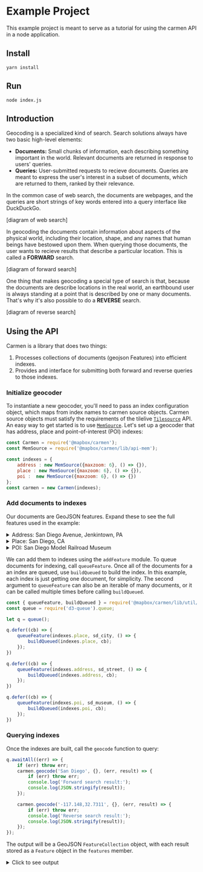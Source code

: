 # Example Project

This example project is meant to serve as a tutorial for using the carmen API in a node application.

## Install

```
yarn install
```

## Run

```
node index.js
```

## Introduction

Geocoding is a specialized kind of search. Search solutions always have two basic high-level elements:

- **Documents:** Small chunks of information, each describing something important in the world. Relevant documents are returned in response to users' queries.
- **Queries:** User-submitted requests to recieve documents. Queries are meant to express the user's interest in a subset of documents, which are returned to them, ranked by their relevance.

In the common case of web search, the documents are webpages, and the queries are short strings of key words entered into a query interface like DuckDuckGo.

[diagram of web search]

In geocoding the documents contain information about aspects of the physical world, including their location, shape, and any names that human beings have bestowed upon them. When querying those documents, the user wants to recieve results that describe a particular location. This is called a **FORWARD** search.

[diagram of forward search]

One thing that makes geocoding a special type of search is that, because the documents are describe locations in the real world, an earthbound user is always standing at a point that is described by one or many documents. That's why it's also possible to do a **REVERSE** search.

[diagram of reverse search]

## Using the API

Carmen is a library that does two things:

1. Processes collections of documents (geojson Features) into efficient indexes.
2. Provides and interface for submitting both forward and reverse queries to those indexes.

### Initialize geocoder

To instantiate a new geocoder, you'll need to pass an index configuration object, which maps from index names to carmen source objects. Carmen source objects must satisfy the requirements of the tilelive [`Tilesource`](https://github.com/mapbox/tilelive/blob/master/API.md) API. An easy way to get started is to use [`MemSource`]('../docs/api.md#memsource'). Let's set up a geocoder that has address, place and point-of-interest (POI) indexes:

```javascript
const Carmen = require('@mapbox/carmen');
const MemSource = require('@mapbox/carmen/lib/api-mem');

const indexes = {
    address : new MemSource({maxzoom: 6}, () => {}),
    place : new MemSource({maxzoom: 6}, () => {}),
    poi :  new MemSource({maxzoom: 6}, () => {})
};
const carmen = new Carmen(indexes);
```

### Add documents to indexes

Our documents are GeoJSON features. Expand these to see the full features used in the example:

<details>
<summary>Address: San Diego Avenue, Jenkintown, PA</summary>

```javascript
const sd_city = {
    "id": 1,
    "type": "Feature",
    "properties": {
        "carmen:text": "San Diego",
        "carmen:center": [-117.148, 32.7311]
    },
    "geometry": {
        "type": "Polygon",
        "coordinates": [[[ -117.35595703124999, 32.55607364492026 ],[ -116.90277099609374, 32.55607364492026 ],[ -116.90277099609374, 33.07658322673801 ],[ -117.35595703124999, 33.07658322673801 ],[ -117.35595703124999, 32.55607364492026 ]]]
    }
}
```

</details>

<details>
<summary>Place: San Diego, CA</summary>

```javascript
const sd_street = {
  "id": 2,
  "type": "Feature",
  "properties": {
    "carmen:rangetype": "tiger",
    "carmen:parityl": [["E"]],
    "carmen:lfromhn": [[500]],
    "carmen:ltohn": [[600]],
    "carmen:parityr": [["O"]],
    "carmen:rfromhn": [[501]],
    "carmen:rtohn": [[601]],
    "carmen:text": "San Diego Avenue",
    "carmen:center": [ -75.095875, 40.085907 ]
  },
  "geometry": {
    "type": "GeometryCollection",
    "geometries": [
      {
        "type":"MultiLineString",
        "coordinates":[[[-75.093657,40.085796],[-75.095136,40.085792],[-75.096206,40.085754],[-75.097004,40.086226]]]
      }
    ]
  }
}
```

</details>

<details>
<summary>POI: San Diego Model Railroad Museum</summary>

```javascript
const sd_museum = {
    "id": 3,
    "type": "Feature",
    "properties": {
        "carmen:text": "San Diego Model Railroad Museum",
        "carmen:center": [ -117.148, 32.7311 ]
    },
    "geometry": {
        "type": "Point",
        "coordinates": [ -117.148, 32.731 ]
    }
}
```

</details>

We can add them to indexes using the `addFeature` module. To queue documents for indexing, call `queueFeature`. Once all of the documents for a an index are queued, use `buildQueued` to build the index. In this example, each index is just getting one document, for simplicity. The second argument to `queueFeature` can also be an iterable of many documents, or it can be called multiple times before calling `buildQueued`.

```javascript
const { queueFeature, buildQueued } = require('@mapbox/carmen/lib/util/addfeature');
const queue = require('d3-queue').queue;

let q = queue();

q.defer((cb) => {
    queueFeature(indexes.place, sd_city, () => {
        buildQueued(indexes.place, cb);
    });
})

q.defer((cb) => {
    queueFeature(indexes.address, sd_street, () => {
        buildQueued(indexes.address, cb);
    });
})

q.defer((cb) => {
    queueFeature(indexes.poi, sd_museum, () => {
        buildQueued(indexes.poi, cb);
    });
})
```

### Querying indexes

Once the indexes are built, call the `geocode` function to query:

```javascript
q.awaitAll((err) => {
    if (err) throw err;
    carmen.geocode('San Diego', {}, (err, result) => {
        if (err) throw err;
        console.log('Forward search result:');
        console.log(JSON.stringify(result));
    });

    carmen.geocode('-117.148,32.7311', {}, (err, result) => {
        if (err) throw err;
        console.log('Reverse search result:');
        console.log(JSON.stringify(result));
    });
});
```

The output will be a GeoJSON `FeatureCollection` object, with each result stored as a `Feature` object in the `features` member.

<details>
<summary>Click to see output</summary>

```javascript
{
    "type":"FeatureCollection",
    "query":["san","diego"],
    "features":[
        {
            "id": "address.2",
            "type": "Feature",
            "place_type": ["address"],
            "relevance": 1,
            "properties": {},
            "text": "San Diego Avenue",
            "place_name": "San Diego Avenue",
            "center": [-75.095875,40.085907],
            "geometry": {
                "type":"Point",
                "coordinates":[-75.095875,40.085907]
            }
        },
        {
            "id": "place.1",
            "type": "Feature",
            "place_type": ["place"],
            "relevance": 1,
            "properties": {},
            "text": "San Diego",
            "place_name": "San Diego",
            "bbox": [-117.35595703124999,32.55607364492026,-116.90277099609374,33.07658322673801],
            "center":[-117.148,32.7311],
            "geometry":{
                "type":"Point",
                "coordinates":[-117.148,32.7311]
            }
        },
        {
            "id": "poi.3",
            "type": "Feature",
            "place_type": ["poi"],
            "relevance": 1,
            "properties": {},
            "text": "San Diego Model Railroad Museum",
            "place_name": "San Diego Model Railroad Museum, San Diego",
            "center": [-117.148,32.7311],
            "geometry": {
                "type":"Point",
                "coordinates":[-117.148,32.7311]
            },
            "context":[
                {"id":"place.1","text":"San Diego"}
            ]
        }
    ]
}
```

</details>

